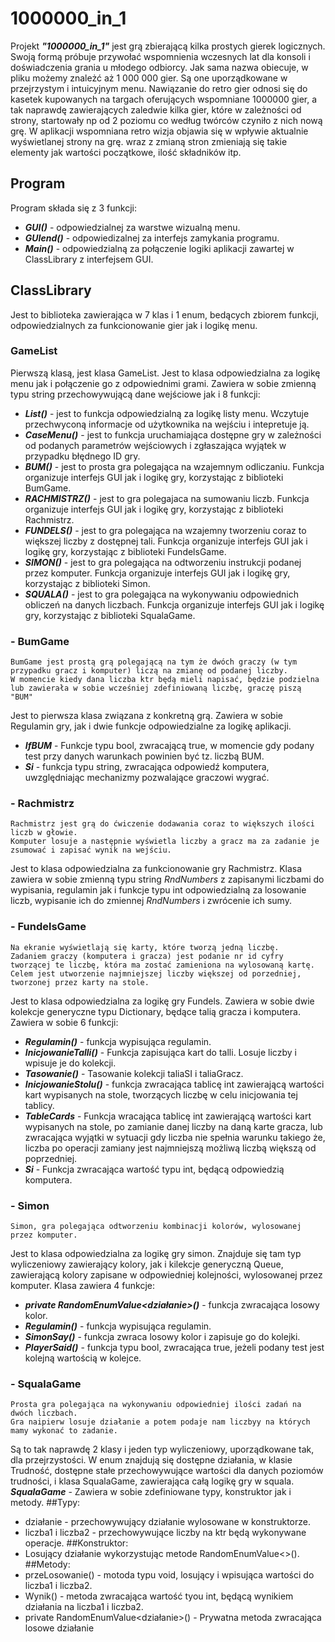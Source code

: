# 1000000_in_1

Projekt ___"1000000_in_1"___ jest grą zbierającą kilka prostych gierek logicznych. Swoją formą próbuje przywołać wspomnienia wczesnych lat dla konsoli i doświadczenia grania u młodego odbiorcy.
Jak sama nazwa obiecuje, w pliku możemy znależć aż 1 000 000 gier. Są one uporządkowane w przejrzystym i intuicyjnym menu.
Nawiązanie do retro gier odnosi się do kasetek kupowanych na targach oferujących wspomniane 1000000 gier, a tak naprawdę zawierających zaledwie kilka gier, które w zależności od strony, startowały np od 2 poziomu co według twórców czyniło z nich nową grę. W aplikacji wspomniana retro wizja objawia się w wpływie aktualnie wyświetlanej strony na grę. wraz z zmianą stron zmieniają się takie elementy jak wartości początkowe, ilość składników itp. 


## Program

  Program składa się z 3 funkcji:
  - ***GUI()*** - odpowiedzialnej za warstwe wizualną menu.
  - ***GUIend()*** - odpowiedizalnej za interfejs zamykania programu.
  - ***Main()*** - odpowiedzialną za połączenie logiki aplikacji zawartej w ClassLibrary z interfejsem GUI.
  
  
## ClassLibrary

  Jest to biblioteka zawierająca w 7 klas i 1 enum, bedących zbiorem funkcji, odpowiedzialnych za funkcionowanie gier jak i logikę menu.

### GameList

  Pierwszą klasą, jest klasa GameList. Jest to klasa odpowiedzialna za logikę menu jak i połączenie go z odpowiednimi grami. Zawiera w sobie zmienną typu string przechowywującą dane wejściowe jak i 8 funkcji:
  - ***List()*** - jest to funkcja odpowiedzialną za logikę listy menu. Wczytuje przechwyconą informacje od użytkownika na wejściu i intepretuje ją.
  - ***CaseMenu()*** - jest to funkcja uruchamiająca dostępne gry w zależności od podanych parametrów wejściowych i zgłaszająca wyjątek w przypadku błędnego ID gry.
  - ***BUM()*** - jest to prosta gra polegająca na wzajemnym odliczaniu. Funkcja organizuje interfejs GUI jak i logikę gry, korzystając z biblioteki BumGame.
  - ***RACHMISTRZ()*** - jest to gra polegajaca na sumowaniu liczb. Funkcja organizuje interfejs GUI jak i logikę gry, korzystając z biblioteki Rachmistrz.
  - ***FUNDELS()*** - jest to gra polegająca na wzajemny tworzeniu coraz to większej liczby z dostępnej tali. Funkcja organizuje interfejs GUI jak i logikę gry,    korzystając z biblioteki FundelsGame.
  - ***SIMON()*** - jest to gra polegająca na odtworzeniu instrukcji podanej przez komputer. Funkcja organizuje interfejs GUI jak i logikę gry, korzystając z biblioteki Simon.
  - ***SQUALA()*** - jest to gra polegająca na wykonywaniu odpowiednich obliczeń na danych liczbach. Funkcja organizuje interfejs GUI jak i logikę gry, korzystając z biblioteki SqualaGame.

### - BumGame

```
BumGame jest prostą grą polegającą na tym że dwóch graczy (w tym przypadku gracz i komputer) liczą na zmianę od podanej liczby.
W momencie kiedy dana liczba ktr będą mieli napisać, będzie podzielna lub zawierała w sobie wcześniej zdefiniowaną liczbę, graczę piszą "BUM"
```

Jest to pierwsza klasa związana z konkretną grą. Zawiera w sobie Regulamin gry, jak i dwie funkcje odpowiedzialne za logikę aplikacji.
  - ***IfBUM*** - Funkcje typu bool, zwracającą true, w momencie gdy podany test przy danych warunkach powinien być tz. liczbą BUM.
  - ***Si*** - funkcja typu string, zwracająca odpowiedź komputera, uwzględniając mechanizmy pozwalające graczowi wygrać.

### - Rachmistrz

```
Rachmistrz jest grą do ćwiczenie dodawania coraz to większych ilości liczb w głowie.
Komputer losuje a następnie wyświetla liczby a gracz ma za zadanie je zsumować i zapisać wynik na wejściu.
```

Jest to klasa odpowiedzialna za funkcionowanie gry Rachmistrz. Klasa zawiera w sobie zmienną typu string _RndNumbers_ z zapisanymi liczbami do wypisania, regulamin jak i funkcje typu int odpowiedzialną za losowanie liczb, wypisanie ich do zmiennej _RndNumbers_ i zwrócenie ich sumy.

### - FundelsGame

```
Na ekranie wyświetlają się karty, które tworzą jedną liczbę.
Zadaniem graczy (komputera i gracza) jest podanie nr id cyfry tworzącej te liczbę, która ma zostać zamieniona na wylosowaną kartę.
Celem jest utworzenie najmniejszej liczby większej od porzedniej, tworzonej przez karty na stole.
```

Jest to klasa odpowiedzialna za logikę gry Fundels. Zawiera w sobie dwie kolekcje generyczne typu Dictionary, będące talią gracza i komputera. Zawiera w sobie 6 funkcji:
  - ***Regulamin()*** - funkcja wypisująca regulamin.
  - ***InicjowanieTalli()*** - Funkcja zapisująca kart do talli. Losuje liczby i wpisuje je do kolekcji.
  - ***Tasowanie()*** - Tasowanie kolekcji taliaSI i taliaGracz.
  - ***InicjowanieStolu()*** - funkcja zwracająca tablicę int zawierającą wartości kart wypisanych na stole, tworzących liczbę w celu inicjowania tej tablicy.
  - ***TableCards*** - Funkcja wracająca tablicę int zawierającą wartości kart wypisanych na stole, po zamianie danej liczby na daną karte gracza, lub zwracająca wyjątki w sytuacji gdy liczba nie spełnia warunku takiego że, liczba po operacji zamiany jest najmniejszą możliwą liczbą większą od poprzedniej.
  - ***Si*** - Funkcja zwracająca wartość typu int, będącą odpowiedzią komputera.

### - Simon

```
Simon, gra polegająca odtworzeniu kombinacji kolorów, wylosowanej przez komputer.
```

Jest to klasa odpowiedzialna za logikę gry simon. Znajduje się tam typ wyliczeniowy zawierający kolory, jak i kilekcje generyczną Queue, zawierającą kolory zapisane w odpowiedniej kolejności, wylosowanej przez komputer. Klasa zawiera 4 funkcje:
  - ***private RandomEnumValue<działanie>()*** - funkcja zwracająca losowy kolor.
  - ***Regulamin()*** - funkcja wypisująca regulamin.
  - ***SimonSay()*** - funkcja zwraca losowy kolor i zapisuje go do kolejki.
  - ***PlayerSaid()*** - funkcja typu bool, zwracająca true, jeżeli podany test jest kolejną wartością w kolejce.

### - SqualaGame

``` 
Prosta gra polegająca na wykonywaniu odpowiedniej ilości zadań na dwóch liczbach.
Gra naipierw losuje działanie a potem podaje nam liczbyy na których mamy wykonać to zadanie.
```

Są to tak naprawdę 2 klasy i jeden typ wyliczeniowy, uporządkowane tak, dla przejrzystości. W enum znajdują się dostępne działania, w klasie Trudność, dostępne stałe przechowywujące wartości dla danych poziomów trudności, i klasa SqualaGame, zawierająca całą logikę gry w squala.
___SqualaGame___ - Zawiera w sobie zdefiniowane typy, konstruktor jak i metody.
  ##Typy:
  - działanie - przechowywujący działanie wylosowane w konstruktorze.
  - liczba1 i liczba2 - przechowywujące liczby na ktr będą wykonywane operacje.
  ##Konstruktor:
  - Losujący działanie wykorzystując metode RandomEnumValue<>().
  ##Metody:
  - przeLosowanie() - motoda typu void, losujący i wpisująca wartości do liczba1 i liczba2.
  - Wynik() - metoda zwracająca wartość tyou int, będącą wynikiem działania na liczba1 i liczba2.
  - private RandomEnumValue<działanie>() - Prywatna metoda zwracająca losowe działanie
